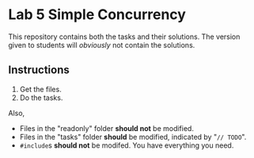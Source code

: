 # Lab 5 Simple Concurrency

This repository contains both the tasks and their solutions.
The version given to students will *obviously* not contain the solutions.

## Instructions

1. Get the files.
2. Do the tasks.

Also,

- Files in the "readonly" folder **should not** be modified.
- Files in the "tasks" folder **should** be modified, indicated by "`// TODO`".
- `#include`s **should not** be modifed. You have everything you need.
